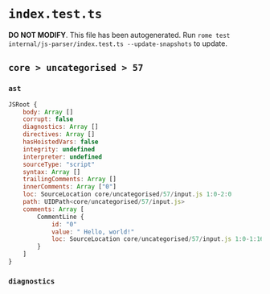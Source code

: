 # `index.test.ts`

**DO NOT MODIFY**. This file has been autogenerated. Run `rome test internal/js-parser/index.test.ts --update-snapshots` to update.

## `core > uncategorised > 57`

### `ast`

```javascript
JSRoot {
	body: Array []
	corrupt: false
	diagnostics: Array []
	directives: Array []
	hasHoistedVars: false
	integrity: undefined
	interpreter: undefined
	sourceType: "script"
	syntax: Array []
	trailingComments: Array []
	innerComments: Array ["0"]
	loc: SourceLocation core/uncategorised/57/input.js 1:0-2:0
	path: UIDPath<core/uncategorised/57/input.js>
	comments: Array [
		CommentLine {
			id: "0"
			value: " Hello, world!"
			loc: SourceLocation core/uncategorised/57/input.js 1:0-1:16
		}
	]
}
```

### `diagnostics`

```

```
